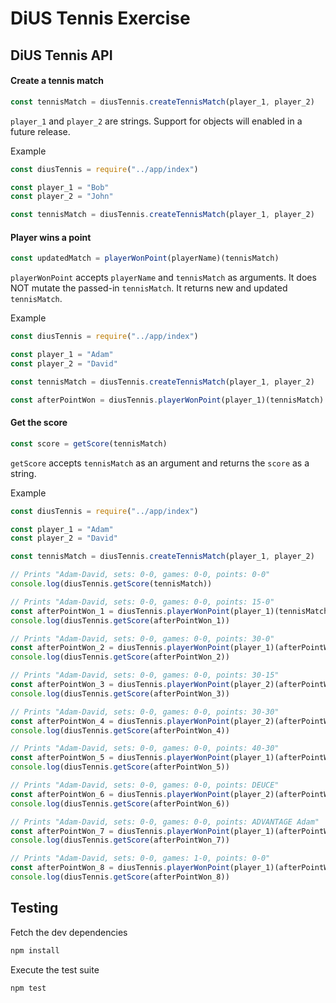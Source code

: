 # DiUS Tennis Exercise

## DiUS Tennis API

#### Create a tennis match

```javascript
const tennisMatch = diusTennis.createTennisMatch(player_1, player_2)
```
`player_1` and `player_2` are strings. Support for objects will enabled in a future release.

Example

```javascript
const diusTennis = require("../app/index")

const player_1 = "Bob"
const player_2 = "John"

const tennisMatch = diusTennis.createTennisMatch(player_1, player_2)
```
#### Player wins a point

```javascript
const updatedMatch = playerWonPoint(playerName)(tennisMatch)
```

`playerWonPoint` accepts `playerName` and `tennisMatch` as arguments. It does NOT mutate the passed-in `tennisMatch`. 
It returns new and updated `tennisMatch`.

Example

```javascript
const diusTennis = require("../app/index")

const player_1 = "Adam"
const player_2 = "David"

const tennisMatch = diusTennis.createTennisMatch(player_1, player_2)

const afterPointWon = diusTennis.playerWonPoint(player_1)(tennisMatch)

```
#### Get the score

```javascript
const score = getScore(tennisMatch)
```

`getScore` accepts `tennisMatch` as an argument and returns the `score` as a string.

Example

```javascript
const diusTennis = require("../app/index")

const player_1 = "Adam"
const player_2 = "David"

const tennisMatch = diusTennis.createTennisMatch(player_1, player_2)

// Prints "Adam-David, sets: 0-0, games: 0-0, points: 0-0"
console.log(diusTennis.getScore(tennisMatch))

// Prints "Adam-David, sets: 0-0, games: 0-0, points: 15-0"
const afterPointWon_1 = diusTennis.playerWonPoint(player_1)(tennisMatch)
console.log(diusTennis.getScore(afterPointWon_1))

// Prints "Adam-David, sets: 0-0, games: 0-0, points: 30-0"
const afterPointWon_2 = diusTennis.playerWonPoint(player_1)(afterPointWon_1)
console.log(diusTennis.getScore(afterPointWon_2))

// Prints "Adam-David, sets: 0-0, games: 0-0, points: 30-15"
const afterPointWon_3 = diusTennis.playerWonPoint(player_2)(afterPointWon_2)
console.log(diusTennis.getScore(afterPointWon_3))

// Prints "Adam-David, sets: 0-0, games: 0-0, points: 30-30"
const afterPointWon_4 = diusTennis.playerWonPoint(player_2)(afterPointWon_3)
console.log(diusTennis.getScore(afterPointWon_4))

// Prints "Adam-David, sets: 0-0, games: 0-0, points: 40-30"
const afterPointWon_5 = diusTennis.playerWonPoint(player_1)(afterPointWon_4)
console.log(diusTennis.getScore(afterPointWon_5))

// Prints "Adam-David, sets: 0-0, games: 0-0, points: DEUCE"
const afterPointWon_6 = diusTennis.playerWonPoint(player_2)(afterPointWon_5)
console.log(diusTennis.getScore(afterPointWon_6))

// Prints "Adam-David, sets: 0-0, games: 0-0, points: ADVANTAGE Adam"
const afterPointWon_7 = diusTennis.playerWonPoint(player_1)(afterPointWon_6)
console.log(diusTennis.getScore(afterPointWon_7))

// Prints "Adam-David, sets: 0-0, games: 1-0, points: 0-0"
const afterPointWon_8 = diusTennis.playerWonPoint(player_1)(afterPointWon_7)
console.log(diusTennis.getScore(afterPointWon_8))

```

## Testing

Fetch the dev dependencies

```bash
npm install
```
Execute the test suite

```bash
npm test
```
